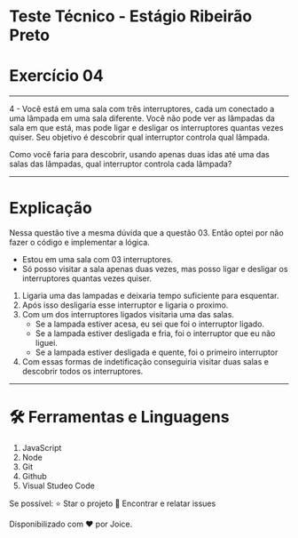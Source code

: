 # Teste Técnico - Estágio Ribeirão Preto

# Exercício 04

---

4 - Você está em uma sala com três interruptores, cada um conectado a uma lâmpada em uma sala diferente. Você não pode ver as lâmpadas da sala em que está, mas pode ligar e desligar os interruptores quantas vezes quiser. Seu objetivo é descobrir qual interruptor controla qual lâmpada.

Como você faria para descobrir, usando apenas duas idas até uma das salas das lâmpadas, qual interruptor controla cada lâmpada?

---
# Explicação

Nessa questão tive a mesma dúvida que a questão 03. Então optei por não fazer o código e implementar a lógica. 

- Estou em uma sala com 03 interruptores. 
- Só posso visitar a sala apenas duas vezes, mas posso ligar e desligar os interruptores quantas vezes quiser. 

1. Ligaria uma das lampadas e deixaria tempo suficiente para esquentar. 
2. Após isso desligaria esse interruptor e ligaria o proximo. 
3. Com um dos interruptores ligados visitaria uma das salas.
    - Se a lampada estiver acesa, eu sei que foi o interruptor ligado. 
    - Se a lampada estiver desligada e fria, foi o interruptor que eu não liguei.
    - Se a lampada estiver desligada e quente, foi o primeiro interruptor
4. Com essas formas de indetificação conseguiria visitar duas salas e descobrir todos os interruptores. 
---

# **🛠️ Ferramentas e Linguagens**

1. JavaScript 
2. Node
3. Git
4. Github
5. Visual Studeo Code

Se possível: ⭐️ Star o projeto 🐛 Encontrar e relatar issues

Disponibilizado com ♥ por Joice.